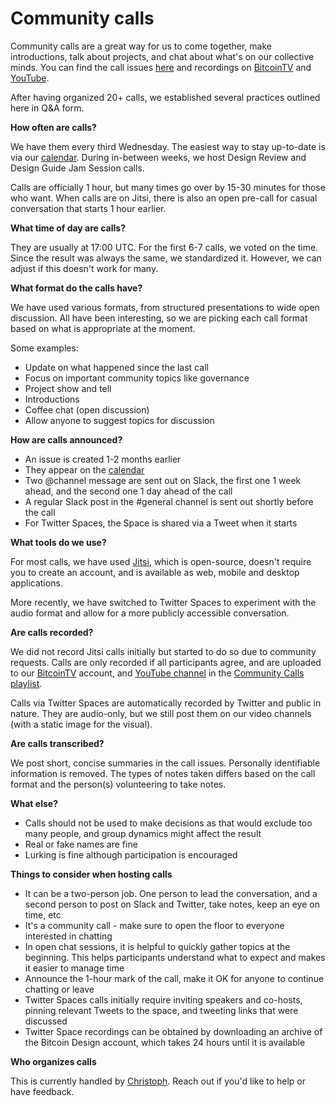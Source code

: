 # Community calls

Community calls are a great way for us to come together, make introductions, talk about projects, and chat about what's on our collective minds. You can find the call issues [here](https://github.com/BitcoinDesign/Meta/issues?q=is%3Aissue+community+in%3Atitle+) and recordings on [BitcoinTV](https://bitcointv.com/a/bitcoin_design/videos) and [YouTube](https://www.youtube.com/playlist?list=PLpV0KfVOMoja_zmmFNSJXREVKE4PSU0M1).

After having organized 20+ calls, we established several practices outlined here in Q&A form.

**How often are calls?**

We have them every third Wednesday. The easiest way to stay up-to-date is via our [calendar](https://bitcoin.design/calendar/). During in-between weeks, we host Design Review and Design Guide Jam Session calls.

Calls are officially 1 hour, but many times go over by 15-30 minutes for those who want. When calls are on Jitsi, there is also an open pre-call for casual conversation that starts 1 hour earlier.

**What time of day are calls?**

They are usually at 17:00 UTC. For the first 6-7 calls, we voted on the time. Since the result was always the same, we standardized it. However, we can adjust if this doesn't work for many.

**What format do the calls have?**

We have used various formats, from structured presentations to wide open discussion. All have been interesting, so we are picking each call format based on what is appropriate at the moment.

Some examples:

- Update on what happened since the last call
- Focus on important community topics like governance
- Project show and tell
- Introductions
- Coffee chat (open discussion)
- Allow anyone to suggest topics for discussion

**How are calls announced?**

- An issue is created 1-2 months earlier
- They appear on the [calendar](https://bitcoin.design/calendar/)
- Two @channel message are sent out on Slack, the first one 1 week ahead, and the second one 1 day ahead of the call
- A regular Slack post in the #general channel is sent out shortly before the call
- For Twitter Spaces, the Space is shared via a Tweet when it starts

**What tools do we use?**

For most calls, we have used [Jitsi](https://jitsi.org), which is open-source, doesn't require you to create an account, and is available as web, mobile and desktop applications.

More recently, we have switched to Twitter Spaces to experiment with the audio format and allow for a more publicly accessible conversation.

**Are calls recorded?**

We did not record Jitsi calls initially but started to do so due to community requests. Calls are only recorded if all participants agree, and are uploaded to our [BitcoinTV]([BitcoinTV](https://bitcointv.com/a/bitcoin_design/videos)) account, and [YouTube channel](https://www.youtube.com/channel/UCXKST1b8Wmq8Zt6b6S_-k3Q) in the [Community Calls playlist](https://www.youtube.com/playlist?list=PLpV0KfVOMoja_zmmFNSJXREVKE4PSU0M1).

Calls via Twitter Spaces are automatically recorded by Twitter and public in nature. They are audio-only, but we still post them on our video channels (with a static image for the visual).

**Are calls transcribed?**

We post short, concise summaries in the call issues. Personally identifiable information is removed. The types of notes taken differs based on the call format and the person(s) volunteering to take notes.

**What else?**

- Calls should not be used to make decisions as that would exclude too many people, and group dynamics might affect the result
- Real or fake names are fine
- Lurking is fine although participation is encouraged

**Things to consider when hosting calls**

- It can be a two-person job. One person to lead the conversation, and a second person to post on Slack and Twitter, take notes, keep an eye on time, etc
- It's a community call - make sure to open the floor to everyone interested in chatting
- In open chat sessions, it is helpful to quickly gather topics at the beginning. This helps participants understand what to expect and makes it easier to manage time
- Announce the 1-hour mark of the call, make it OK for anyone to continue chatting or leave
- Twitter Spaces calls initially require inviting speakers and co-hosts, pinning relevant Tweets to the space, and tweeting links that were discussed
- Twitter Space recordings can be obtained by downloading an archive of the Bitcoin Design account, which takes 24 hours until it is available

**Who organizes calls**

This is currently handled by [Christoph](https://github.com/gbks). Reach out if you'd like to help or have feedback.
